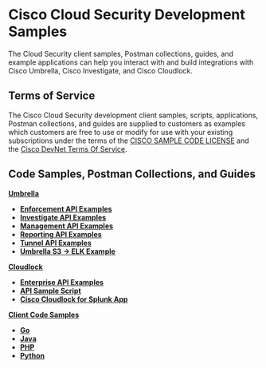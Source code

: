 # Cisco Cloud Security Development Samples

The Cloud Security client samples, Postman collections, guides, and example applications can help you interact with and build integrations with Cisco Umbrella, Cisco Investigate, and Cisco Cloudlock.

## Terms of Service

The Cisco Cloud Security development client samples, scripts, applications, Postman collections, and guides are supplied to customers as examples which customers are free to use or modify for use with your existing subscriptions under the terms of the [CISCO SAMPLE CODE LICENSE](https://github.com/CiscoDevNet/cloud-security/blob/master/LICENSE) and the [Cisco DevNet Terms Of Service](https://developer.cisco.com/site/license/terms-and-conditions/).

## Code Samples, Postman Collections, and Guides

[**Umbrella**](https://github.com/CiscoDevNet/cloud-security/tree/master/Umbrella)
* [**Enforcement API Examples**](https://github.com/CiscoDevNet/cloud-security/tree/master/Umbrella/PostmanExamples/EnforcementAPI)
* [**Investigate API Examples**](https://github.com/CiscoDevNet/cloud-security/tree/master/Umbrella/PostmanExamples/InvestigateAPI)
* [**Management API Examples**](https://github.com/CiscoDevNet/cloud-security/tree/master/Umbrella/PostmanExamples/ManagementAPIs)
* [**Reporting API Examples**](https://github.com/CiscoDevNet/cloud-security/tree/master/Umbrella/PostmanExamples/ReportingAPI)
* [**Tunnel API Examples**](https://github.com/CiscoDevNet/cloud-security/tree/master/Umbrella/PostmanExamples/TunnelAPI)
* [**Umbrella S3 -> ELK Example**](https://github.com/CiscoDevNet/cloud-security/tree/master/Umbrella/Reporting/S3%20ELK%20Example)

[**Cloudlock**](https://github.com/CiscoDevNet/cloud-security/tree/master/Cloudlock)
* [**Enterprise API Examples**](https://github.com/CiscoDevNet/cloud-security/tree/master/Cloudlock/PostmanExamples)
* [**API Sample Script**](https://github.com/CiscoDevNet/cloud-security/tree/master/Cloudlock/Sample%20Scripts)
* [**Cisco Cloudlock for Splunk App**](https://github.com/CiscoDevNet/cloud-security/tree/master/Cloudlock/Splunk/Cisco%20Cloudlock%20Splunk%20App)

[**Client Code Samples**](https://github.com/CiscoDevNet/cloud-security/tree/master/client-samples/README.md)
* [**Go**](https://github.com/CiscoDevNet/cloud-security/tree/master/client-samples/golang/)
* [**Java**](https://github.com/CiscoDevNet/cloud-security/tree/master/client-samples/java/)
* [**PHP**](https://github.com/CiscoDevNet/cloud-security/tree/master/php/)
* [**Python**](https://github.com/CiscoDevNet/cloud-security/tree/master/python/)
